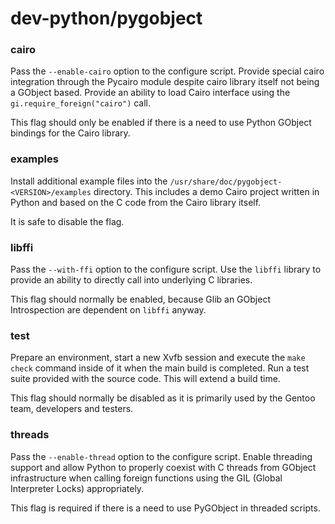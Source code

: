 # dev-python/pygobject

### cairo
Pass the `--enable-cairo` option to the configure script. Provide special cairo integration through the Pycairo module despite cairo library itself not being a GObject based. Provide an ability to load Cairo interface using the `gi.require_foreign("cairo")` call.

This flag should only be enabled if there is a need to use Python GObject bindings for the Cairo library.

### examples
Install additional example files into the `/usr/share/doc/pygobject-<VERSION>/examples` directory. This includes a demo Cairo project written in Python and based on the C code from the Cairo library itself.

It is safe to disable the flag.

### libffi
Pass the `--with-ffi` option to the configure script. Use the `libffi` library to provide an ability to directly call into underlying C libraries.

This flag should normally be enabled, because Glib an GObject Introspection are dependent on `libffi` anyway.

### test
Prepare an environment, start a new Xvfb session and execute the `make check` command inside of it when the main build is completed. Run a test suite provided with the source code. This will extend a build time.

This flag should normally be disabled as it is primarily used by the Gentoo team, developers and testers.

### threads
Pass the `--enable-thread` option to the configure script. Enable threading support and allow Python to properly coexist with C threads from GObject infrastructure when calling foreign functions using the GIL (Global Interpreter Locks) appropriately.

This flag is required if there is a need to use PyGObject in threaded scripts.

